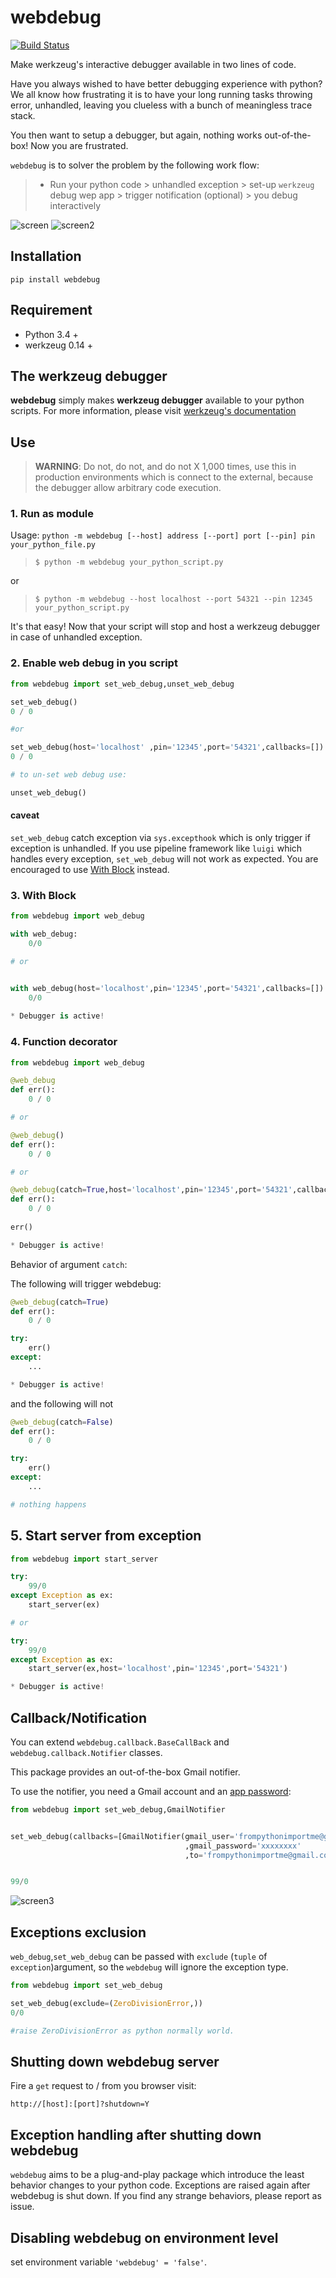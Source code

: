 # webdebug
[![Build Status](https://travis-ci.com/fpim/webdebug.svg?branch=master)](https://travis-ci.com/fpim/webdebug)

Make werkzeug's interactive debugger available in two lines of code.

Have you always wished to have better debugging experience with python? We all know how frustrating it is to
have your long running tasks throwing error, unhandled, leaving you clueless with a bunch of meaningless trace stack.

You then want to setup a debugger, but again, nothing works out-of-the-box! Now you are frustrated.

`webdebug` is to solver the problem by the following work flow:

 > - Run your python code > unhandled exception > set-up `werkzeug` debug wep app > trigger notification (optional) > you debug interactively

![screen](https://raw.githubusercontent.com/fpim/webdebug/master/screen1.png)
![screen2](https://raw.githubusercontent.com/fpim/webdebug/master/screen2.png)


## Installation

`pip install webdebug`

## Requirement

- Python 3.4 +
- werkzeug 0.14 +

## The werkzeug debugger

**webdebug** simply makes **werkzeug debugger** available to your python scripts. For more information, please visit
[werkzeug's documentation](https://werkzeug.palletsprojects.com/en/1.0.x/debug/)

## Use

> **WARNING**: Do not, do not, and do not X 1,000 times, use this in production environments which is connect to the
> external, because the debugger allow arbitrary code execution.

### 1. Run as module

Usage: `python -m webdebug [--host] address [--port] port [--pin] pin your_python_file.py`

> `$ python -m webdebug your_python_script.py`

or

> `$ python -m webdebug --host localhost --port 54321 --pin 12345 your_python_script.py`

It's that easy! Now that your script will stop and host a werkzeug debugger in case of unhandled exception.

### 2. Enable web debug in you script

```python
from webdebug import set_web_debug,unset_web_debug

set_web_debug()
0 / 0

#or

set_web_debug(host='localhost' ,pin='12345',port='54321',callbacks=[])
0 / 0

# to un-set web debug use:

unset_web_debug()

```

#### caveat
`set_web_debug` catch exception via `sys.excepthook` which is only trigger if exception is unhandled. 
If you use pipeline framework like `luigi` which handles every exception, `set_web_debug` will not work as expected.
You are encouraged to use [With Block](#3-with-block) instead. 

### 3. With Block
```python
from webdebug import web_debug

with web_debug:
    0/0

# or


with web_debug(host='localhost',pin='12345',port='54321',callbacks=[]):
    0/0
    
* Debugger is active!
```

### 4. Function decorator

```python
from webdebug import web_debug

@web_debug
def err():
    0 / 0

# or

@web_debug()
def err():
    0 / 0

# or

@web_debug(catch=True,host='localhost',pin='12345',port='54321',callbacks=[])
def err():
    0 / 0
 
err()

* Debugger is active!
```
Behavior of argument `catch`:

The following will trigger webdebug:
```python
@web_debug(catch=True)
def err():
    0 / 0

try:
    err()
except:
    ...

* Debugger is active!
```

and the following will not
```python
@web_debug(catch=False)
def err():
    0 / 0

try:
    err()
except:
    ...

# nothing happens
```

## 5. Start server from exception


```python
from webdebug import start_server

try:
    99/0
except Exception as ex:
    start_server(ex)

# or

try:
    99/0
except Exception as ex:
    start_server(ex,host='localhost',pin='12345',port='54321')

* Debugger is active!
```


## Callback/Notification
You can extend `webdebug.callback.BaseCallBack` and `webdebug.callback.Notifier` classes.

This package provides an out-of-the-box Gmail notifier.

To use the notifier, you need a Gmail account and an [app password](https://support.google.com/accounts/answer/185833):


```python
from webdebug import set_web_debug,GmailNotifier


set_web_debug(callbacks=[GmailNotifier(gmail_user='frompythonimportme@gmail.com'
                                       ,gmail_password='xxxxxxxx'
                                       ,to='frompythonimportme@gmail.com')])


99/0

```
![screen3](https://raw.githubusercontent.com/fpim/webdebug/master/screen3.png)

## Exceptions exclusion

`web_debug`,`set_web_debug` can be passed with `exclude` (`tuple` of `exception`)argument, 
so the `webdebug` will ignore the exception type.

```python
from webdebug import set_web_debug

set_web_debug(exclude=(ZeroDivisionError,))
0/0

#raise ZeroDivisionError as python normally world.
```

## Shutting down webdebug server
Fire a `get` request to / from you browser visit:

`http://[host]:[port]?shutdown=Y` 

## Exception handling after shutting down webdebug
`webdebug` aims to be a plug-and-play package which introduce the least behavior changes to your python code.
Exceptions are raised again after webdebug is shut down. If you find any strange behaviors, please report as issue.

## Disabling webdebug on environment level
set environment variable `'webdebug' = 'false'`.